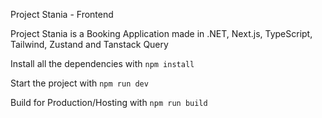 Project Stania - Frontend


Project Stania is a Booking Application made in .NET, Next.js, TypeScript, Tailwind, Zustand and Tanstack Query


Install all the dependencies with `npm install`

Start the project with `npm run dev`

Build for Production/Hosting with `npm run build`